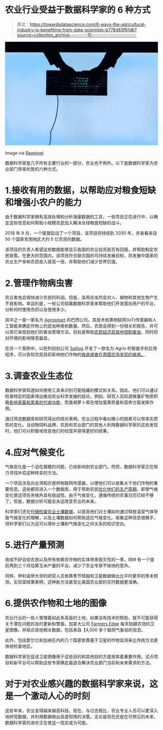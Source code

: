 # 农业行业受益于数据科学家的 6 种方式

> 原文：<https://towardsdatascience.com/6-ways-the-agricultural-industry-is-benefiting-from-data-scientists-b778d83f61db?source=collection_archive---------15----------------------->

![](img/857364e0c1d5e21fc27f9fc2f3454a13.png)

Image via [Rawpixel](https://www.rawpixel.com/image/59268/silhouette-business-person-typing)

数据科学家是几乎所有主要行业的一部分，农业也不例外。以下是数据科学家为农业部门带来优势的六种方式。

# 1.接收有用的数据，以帮助应对粮食短缺和增强小农户的能力

由于数据科学家拥有高效处理和分析海量数据的工具，一些项目正在进行中，以确定这些信息如何帮助小规模农民加入解决全球粮食短缺的战斗。

2018 年 9 月，一个联盟启动了一个项目，该项目将持续到 2030 年，并查看来自 50 个国家贫困地区大约 5 亿农民的数据。

该项目的负责人希望这些数据能够显示各国的农业投资是否有回报，并帮助制定农民政策。在更大的范围内，该项目符合联合国的可持续发展目标，将发展中国家的农业生产率和农民收入提高一倍，并帮助他们减少世界饥饿。

# 2.管理作物病虫害

农业害虫会很快减少农民的利润。但是，滥用杀虫剂会对人、植物和其他生物产生不良影响。幸运的是，一些公司招募数据科学家来帮助他们开发面向用户的平台，分析何时使用农药以及使用多少。

其中之一是一家名为 [Agrosmart](https://agrosmart.com.br/en/) 的巴西公司。其技术依靠物联网(IoT)传感器和人工智能来确定作物上的昆虫种类和数量。然后，农民会得到一份相关的报告，并可以用它来规划他们的害虫管理方法。目标是帮助[农民经济高效地控制害虫](https://phys.org/news/2018-02-ai-pest-efficiency-environmental-impact.html)，同时将对环境的影响降至最低。

在另一个案例中，以色列初创公司 [Saillog](https://www.saillog.co/) 开发了一款名为 Agrio 的智能手机应用程序，可以告知农民目前影响他们作物的[疾病或者在周围农场发现的疾病。](https://news.developer.nvidia.com/startup-uses-ai-to-identify-crop-diseases-with-superb-accuracy/)

# 3.调查农业生态位

数据科学家知道如何使用工具来识别可能隐藏的模式和关系。因此，他们可以通过检查特定的因素得出推动农业科学发展的结论。例如，研究人员知道微量矿物质积极[影响家畜和家禽的代谢功能](https://www.kemin.com/na/en-us/markets/animal/nutrition/importance-of-nutrition)，而类胡萝卜素在增加蛋黄质量和营养方面发挥作用。

通过筛选数据库和研究得出的结论表明，农业过程中看似微小的因素可以带来实质性的变化。当动物饲料品牌、农民和农业部门的其他人利用数据科学家的这些发现时，他们可以积极地改变他们的经营并获得更好的结果。

# 4.应对气候变化

气候变化是一个迫在眉睫的问题，已经影响到农业部门。然而，数据科学家正在努力寻找补偿这种转变的方法。

一个项目涉及向台湾稻农提供物联网传感器，以便他们可以收集关于他们作物的重要信息。这些都将进入一个数据库，用于帮助农民[优化他们的生产周期](https://www.ft.com/content/9f5438fa-ee2d-11e8-89c8-d36339d835c0)，即使气候变化使这项任务格外具有挑战性。由于气候变化，遵循传统的农事日历已经不够了。但是，数据分析可能会永远改变农业的未来。

科学家们还在[仔细检查农业土壤数据](https://bigdata.cgiar.org/grow-more-food-and-mitigate-climate-change-agricultural-soil-data-could-help/)，以提高他们对土壤如何通过释放温室气体导致气候变化的理解，以及土壤数据如何帮助适应气候变化。收集这种信息很棘手，但科学家们认为这可以填补土壤和气候变化之间关系的知识空白。

# 5.进行产量预测

收成不好会给农民以及所有依赖农作物的实体带来毁灭性的一季。IBM 有一个提前两到三个月估算玉米产量的平台，减少了农业专家不愉快的意外。

同样，伊利诺伊大学的研究人员依靠季节预报和卫星数据做出比平时更早的季末预测。实验室结果表明，这种新方法甚至比美国农业部的实时数据更准确。

# 6.提供农作物和土地的图像

农业行业的一些人管理着如此多英亩的土地，如果没有技术的帮助，就不可能获得关于潜在问题的及时更新和警报。加拿大公司 [Farmers Edge](https://www.farmersedge.ca/) 每天拍摄农场的卫星图像，并结合其他相关数据，包括来自【4,000 多个联网气象站的信息。

此外，包括爱尔兰和加纳在内的几个国家依靠基于卫星的作物监测来比传统方法更快地检查地区。

数据科学家在促进卫星图像用于这些目的和其他目的方面发挥着重要作用。试点项目和新平台可以帮助这些专家确定最适合解决农业部门当前和未来需求的方法。

# 对于对农业感兴趣的数据科学家来说，这是一个激动人心的时刻

这些年来，农业变得越来越高科技。现在，与过去相比，农业专业人员可以更深入地研究数据，并利用数据做出高度知情的决策。无论是现在还是在可预见的未来，数据科学家的进步正在使这一现实成为可能。